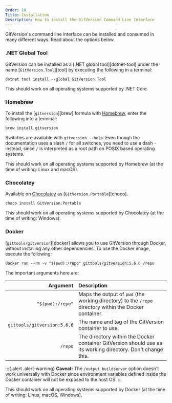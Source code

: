 ```yaml
---
Order: 10
Title: Installation
Description: How to install the GitVersion Command Line Interface
---
```


GitVersion's command line interface can be installed and consumed in many
different ways. Read about the options below.

### .NET Global Tool

GitVersion can be installed as a [.NET global tool][dotnet-tool] under the name
[`GitVersion.Tool`][tool] by executing the following in a terminal:

```shell
dotnet tool install --global GitVersion.Tool
```

This should work on all operating systems supported by .NET Core.

### Homebrew

To install the [`gitversion`][brew] formula with [Homebrew](https://brew.sh/),
enter the following into a terminal:

```shell
brew install gitversion
```

Switches are available with `gitversion --help`. Even though the documentation
uses a slash `/` for all switches, you need to use a dash `-` instead, since `/`
is interpreted as a root path on POSIX based operating systems.

This should work on all operating systems supported by Homebrew (at the time
of writing: Linux and macOS).

### Chocolatey

Available on [Chocolatey](http://chocolatey.org) as
[`GitVersion.Portable`][choco].

```shell
choco install GitVersion.Portable
```

This should work on all operating systems supported by Chocolatey (at the time
of writing: Windows).

### Docker

[`gittools/gitversion`][docker] allows you to use GitVersion through Docker,
without installing any other dependencies. To use the Docker image, execute
the following:

```shell
docker run --rm -v "$(pwd):/repo" gittools/gitversion:5.6.6 /repo
```

The important arguments here are:

|                    Argument | Description                                                                                                  |
| --------------------------: | :----------------------------------------------------------------------------------------------------------- |
|            `"$(pwd):/repo"` | Maps the output of `pwd` (the working directory) to the `/repo` directory within the Docker container.       |
| `gittools/gitversion:5.6.6` | The name and tag of the GitVersion container to use.                                                         |
|                     `/repo` | The directory within the Docker container GitVersion should use as its working directory. Don't change this. |

:::{.alert .alert-warning}
**Caveat:** The `/output buildserver` option doesn't work universally with
Docker since environment variables defined inside the Docker container will not
be exposed to the host OS.
:::

This should work on all operating systems supported by Docker (at the time
of writing: Linux, macOS, Windows).
